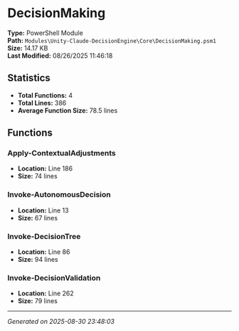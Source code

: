 # DecisionMaking

**Type:** PowerShell Module  
**Path:** `Modules\Unity-Claude-DecisionEngine\Core\DecisionMaking.psm1`  
**Size:** 14.17 KB  
**Last Modified:** 08/26/2025 11:46:18  

## Statistics

- **Total Functions:** 4
- **Total Lines:** 386
- **Average Function Size:** 78.5 lines

## Functions


### Apply-ContextualAdjustments

- **Location:** Line 186
- **Size:** 74 lines

 
### Invoke-AutonomousDecision

- **Location:** Line 13
- **Size:** 67 lines

 
### Invoke-DecisionTree

- **Location:** Line 86
- **Size:** 94 lines

 
### Invoke-DecisionValidation

- **Location:** Line 262
- **Size:** 79 lines



---
*Generated on 2025-08-30 23:48:03*
